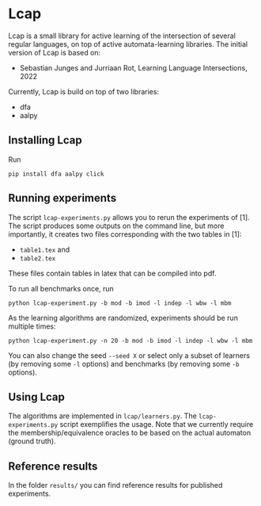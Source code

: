 # Lcap

Lcap is a small library for active learning of the intersection of several regular languages, on top of active automata-learning libraries.
The initial version of Lcap is based on:

- Sebastian Junges and Jurriaan Rot, Learning Language Intersections, 2022

Currently, Lcap is build on top of two libraries:

- dfa
- aalpy

## Installing Lcap

Run 

```pip install dfa aalpy click```


## Running experiments

The script ```lcap-experiments.py``` allows you to rerun the experiments of [1].
The script produces some outputs on the command line, but more importantly, it creates two files  corresponding with the two tables in [1]:
- ```table1.tex``` and 
- ```table2.tex```

These files contain tables in latex that can be compiled into pdf.


To run all benchmarks once, run 
```
python lcap-experiment.py -b mod -b imod -l indep -l wbw -l mbm
```

As the learning algorithms are randomized, experiments should be run multiple times:
```
python lcap-experiment.py -n 20 -b mod -b imod -l indep -l wbw -l mbm
```

You can also change the seed `--seed X` or select only a subset of learners (by removing some `-l` options) and benchmarks (by removing some `-b` options).

## Using Lcap

The algorithms are implemented in `lcap/learners.py`. The `lcap-experiments.py` script exemplifies the usage. Note that we currently require the membership/equivalence oracles to be based on the actual automaton (ground truth).

## Reference results

In the folder `results/` you can find reference results for published experiments.


